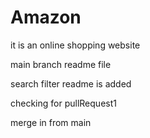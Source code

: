# Amazon
it is an online shopping website


main branch readme file

search filter readme is added

checking for pullRequest1

merge in from main

